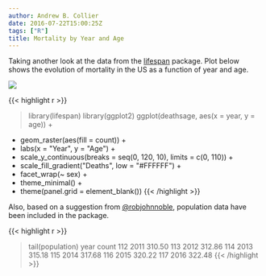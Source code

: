```yaml
---
author: Andrew B. Collier
date: 2016-07-22T15:00:25Z
tags: ["R"]
title: Mortality by Year and Age
---
```


Taking another look at the data from the [lifespan](https://github.com/DataWookie/lifespan) package. Plot below shows the evolution of mortality in the US as a function of year and age.

<!--more-->

<img src="/img/2016/07/deaths-year-age.png" >

{{< highlight r >}}
> library(lifespan)
> library(ggplot2)
> ggplot(deathsage, aes(x = year, y = age)) +
+   geom_raster(aes(fill = count)) +
+   labs(x = "Year", y = "Age") +
+   scale_y_continuous(breaks = seq(0, 120, 10), limits = c(0, 110)) +
+   scale_fill_gradient("Deaths", low = "#FFFFFF") +
+   facet_wrap(~ sex) +
+   theme_minimal() +
+   theme(panel.grid = element_blank())
{{< /highlight >}}

Also, based on a suggestion from [@robjohnnoble](https://twitter.com/robjohnnoble), population data have been included in the package.

{{< highlight r >}}
> tail(population)
    year  count
112 2011 310.50
113 2012 312.86
114 2013 315.18
115 2014 317.68
116 2015 320.22
117 2016 322.48
{{< /highlight >}}
